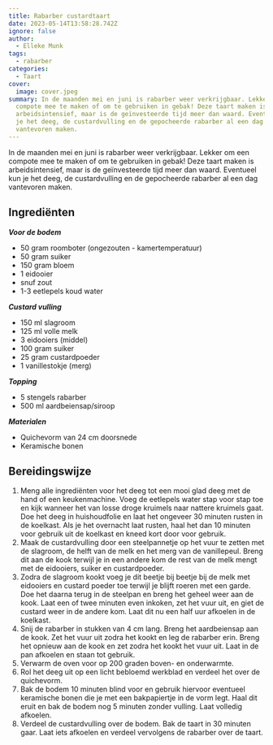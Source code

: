 ```yaml
---
title: Rabarber custardtaart
date: 2023-05-14T13:58:28.742Z
ignore: false
author:
  - Elleke Munk
tags:
  - rabarber
categories:
  - Taart
cover:
  image: cover.jpeg
summary: In de maanden mei en juni is rabarber weer verkrijgbaar. Lekker om een
  compote mee te maken of om te gebruiken in gebak! Deze taart maken is
  arbeidsintensief, maar is de geïnvesteerde tijd meer dan waard. Eventueel kun
  je het deeg, de custardvulling en de gepocheerde rabarber al een dag
  vantevoren maken.
---
```

In de maanden mei en juni is rabarber weer verkrijgbaar. Lekker om een compote mee te maken of om te gebruiken in gebak! Deze taart maken is arbeidsintensief, maar is de geïnvesteerde tijd meer dan waard. Eventueel kun je het deeg, de custardvulling en de gepocheerde rabarber al een dag vantevoren maken.

## Ingrediënten

***Voor de bodem***

* 50 gram roomboter (ongezouten - kamertemperatuur)
* 50 gram suiker
* 150 gram bloem
* 1 eidooier
* snuf zout
* 1-3 eetlepels koud water

***Custard vulling***

* 150 ml slagroom
* 125 ml volle melk
* 3 eidooiers (middel)
* 100 gram suiker
* 25 gram custardpoeder
* 1 vanillestokje (merg)

***Topping***

* 5 stengels rabarber
* 500 ml aardbeiensap/siroop

***Materialen***

* Quichevorm van 24 cm doorsnede
* Keramische bonen

## Bereidingswijze

1. Meng alle ingrediënten voor het deeg tot een mooi glad deeg met de hand of een keukenmachine. Voeg de eetlepels water stap voor stap toe en kijk wanneer het van losse droge kruimels naar nattere kruimels gaat. Doe het deeg in huishoudfolie en laat het ongeveer 30 minuten rusten in de koelkast. Als je het overnacht laat rusten, haal het dan 10 minuten voor gebruik uit de koelkast en kneed kort door voor gebruik. 
2. Maak de custardvulling door een steelpannetje op het vuur te zetten met de slagroom, de helft van de melk en het merg van de vanillepeul. Breng dit aan de kook terwijl je in een andere kom de rest van de melk mengt met de eidooiers, suiker en custardpoeder.
3. Zodra de slagroom kookt voeg je dit beetje bij beetje bij de melk met eidooiers en custard poeder toe terwijl je blijft roeren met een garde. Doe het daarna terug in de steelpan en breng het geheel weer aan de kook. Laat een of twee minuten even inkoken, zet het vuur uit, en giet de custard weer in de andere kom. Laat dit nu een half uur afkoelen in de koelkast.
4. Snij de rabarber in stukken van 4 cm lang. Breng het aardbeiensap aan de kook. Zet het vuur uit zodra het kookt en leg de rabarber erin. Breng het opnieuw aan de kook en zet zodra het kookt het vuur uit. Laat in de pan afkoelen en staan tot gebruik. 
5. Verwarm de oven voor op 200 graden boven- en onderwarmte.
6. Rol het deeg uit op een licht bebloemd werkblad en verdeel het over de quichevorm.
7. Bak de bodem 10 minuten blind voor en gebruik hiervoor eventueel keramische bonen die je met een bakpapiertje in de vorm legt. Haal dit eruit en bak de bodem nog 5 minuten zonder vulling. Laat volledig afkoelen.
8. Verdeel de custardvulling over de bodem. Bak de taart in 30 minuten gaar. Laat iets afkoelen en verdeel vervolgens de rabarber over de taart.